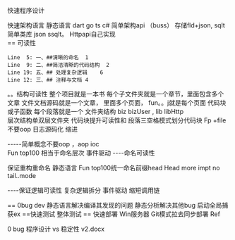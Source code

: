 快速程序设计



快速架构语言
静态语言  dart go ts c# 
简单架构api （buss） 
存储fld+json, sqlt
简单类库 json  ssqlt。
Httpapi自己实现  
== 可读性

	Line  5: 一、##清晰的命名	1
	Line  9: 二、##简洁清晰的代码结构	2
	Line 19: 五、## 处理复杂逻辑	6
	Line 12: 三、## 注释与文档	4


。。结构可读性
整个项目就是一本书
每个子文件夹就是一个章节，里面包含多个文章
文件文档源码就是一个文章， 里面多个页面，
fun。。j就是每个页面 
代码块或子函数  每个段落就是一个
文件夹结构 biz  bizUser  , lib  libHttp    
层次结构单双层文件夹
代码块提升可读性和  段落三空格模式划分代码块
Fp +file不要oop 
日志源码化 缩进

-----简单概念不要oop ，aop ioc  
Fun top100   相当于命名层次
事件驱动
----命名可读性

保证重构重命名  静态语言
Fun top100统一命名前缀head
Head more impt  no tail..mode


----保证逻辑可读性 
复杂逻辑拆分
事件驱动  缩短调用链


== 0bug  dev
静态语言解决编译其发现的问题
静态分析解决其他bug
启动全局捕获ex
==快速测试
整体测试
== 快速部署
Win服务器
Git模式拉去同步部署
Ref


0 bug 程序设计  vs 稳定性  v2.docx
